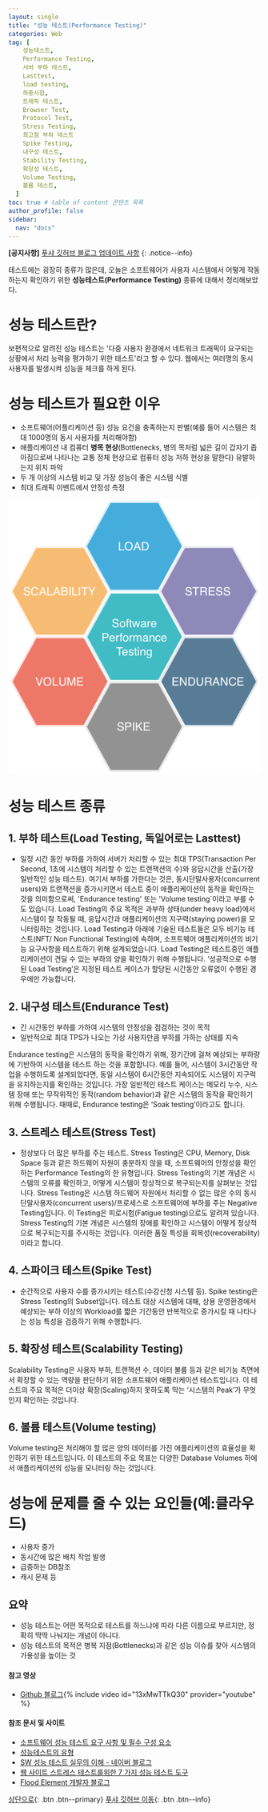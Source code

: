 ```yaml
---
layout: single
title: "성능 테스트(Performance Testing)"
categories: Web
tag: [
    성능테스트,
    Performance Testing,
    서버 부하 테스트,
    Lasttest,
    load testing,
    하중시험,
    트래픽 테스트,
    Browser Test,
    Protocol Test,
    Stress Testing,
    최고점 부하 테스트
    Spike Testing,
    내구성 테스트,
    Stability Testing,
    확장성 테스트,
    Volume Testing,
    볼륨 테스트,
  ]
toc: true # table of content 콘텐츠 목록
author_profile: false
sidebar:
  nav: "docs"
---
```


**[공지사항]** [푸샤 깃허브 블로그 업데이트 사항](https://github.com/de24world/de24world.github.io)
{: .notice--info}

테스트에는 굉장히 종류가 많은데, 오늘은 소프트웨어가 사용자 시스템에서 어떻게 작동하는지 확인하기 위한 **성능테스트(Performance Testing)** 종류에 대해서 정리해보았다.

# 성능 테스트란?

보편적으로 알려진 성능 테스트는 '다중 사용자 환경에서 네트워크 트래픽이 요구되는 상황에서 처리 능력을 평가하기 위한 테스트'라고 할 수 있다. 웹에서는 여러명의 동시 사용자를 발생시켜 성능을 체크를 하게 된다.

# 성능 테스트가 필요한 이우

- 소프트웨어(어플리케이션 등) 성능 요건을 충족하는지 판별(예를 들어 시스템은 최대 1000명의 동시 사용자를 처리해야함)
- 애플리케이션 내 컴퓨터 **병목 현상**(Bottlenecks, 병의 목처럼 넓은 길이 갑자기 좁아짐으로써 나타나는 교통 정체 현상으로 컴퓨터 성능 저하 현상을 말한다) 유발하는지 위치 파악
- 두 개 이상의 시스템 비교 및 가장 성능이 좋은 시스템 식별
- 최대 트래픽 이벤트에서 안정성 측정

<img src="/assets/images/Test/performance_testing.png" />

# 성능 테스트 종류

## 1. 부하 테스트(Load Testing, 독일어로는 Lasttest)

- 일정 시간 동안 부하를 가하여 서버가 처리할 수 있는 최대 TPS(Transaction Per Second, 1초에 시스템이 처리할 수 있는 트랜잭션의 수)와 응답시간을 산출(가장 일반적인 성능 테스트). 여기서 부하를 가한다는 것은, 동시단말사용자(concurrent users)와 트랜잭션을 증가시키면서 테스트 중이 애플리케이션의 동작을 확인하는 것을 의미함으로써, 'Endurance testing' 또는 'Volume testing`이라고 부를 수도 있습니다. Load Testing의 주요 목적은 과부하 상태(under heavy load)에서 시스템이 잘 작동될 때, 응답시간과 애플리케이션의 지구력(staying power)을 모니터링하는 것입니다. Load Testing과 아래에 기술된 테스트들은 모두 비기능 테스트(NFT/ Non Functional Testing)에 속하며, 소프트웨어 애플리케이션의 비기능 요구사항을 테스트하기 위해 설계되었습니다. Load Testing은 테스트중인 애플리케이션이 견딜 수 있는 부하의 양을 확인하기 위해 수행됩니다. ‘성공적으로 수행된 Load Testing’은 지정된 테스트 케이스가 할당된 시간동안 오류없이 수행된 경우에만 가능합니다.

## 2. 내구성 테스트(Endurance Test)

- 긴 시간동안 부하를 가하여 시스템의 안정성을 점검하는 것이 목적
- 일반적으로 최대 TPS가 나오는 가상 사용자만큼 부하를 가하는 상태를 지속

Endurance testing은 시스템의 동작을 확인하기 위해, 장기간에 걸쳐 예상되는 부하량에 기반하여 시스템을 테스트 하는 것을 포함합니다. 예를 들어, 시스템이 3시간동안 작업을 수행하도록 설계되었다면, 동일 시스템이 6시간동안 지속되어도 시스템이 지구력을 유지하는지를 확인하는 것입니다. 가장 일반적인 테스트 케이스는 메모리 누수, 시스템 장애 또는 무작위적인 동작(random behavior)과 같은 시스템의 동작을 확인하기 위해 수행됩니다. 때때로, Endurance testing은 ‘Soak testing’이라고도 합니다.

## 3. 스트레스 테스트(Stress Test)

- 정상보다 더 많은 부하를 주는 테스트. Stress Testing은 CPU, Memory, Disk Space 등과 같은 하드웨어 자원이 충분하지 않을 때, 소프트웨어의 안정성을 확인하는 Performance Testing의 한 유형입니다. Stress Testing의 기본 개념은 시스템의 오류를 확인하고, 어떻게 시스템이 정상적으로 복구되는지를 살펴보는 것입니다. Stress Testing은 시스템 하드웨어 자원에서 처리할 수 없는 많은 수의 동시단말사용자(concurrent users)/프로세스로 소프트웨어에 부하를 주는 Negative Testing입니다. 이 Testing은 피로시험(Fatigue testing)으로도 알려져 있습니다. Stress Testing의 기본 개념은 시스템의 장애를 확인하고 시스템이 어떻게 정상적으로 복구되는지를 주시하는 것입니다. 이러한 품질 특성을 회복성(recoverability)이라고 합니다.

## 4. 스파이크 테스트(Spike Test)

- 순간적으로 사용자 수를 증가시키는 테스트(수강신청 시스템 등). Spike testing은 Stress Testing의 Subset입니다. 테스트 대상 시스템에 대해, 상용 운영환경에서 예상되는 부하 이상의 Workload를 짧은 기간동안 반복적으로 증가시킬 때 나타나는 성능 특성을 검증하기 위해 수행합니다.

## 5. 확장성 테스트(Scalability Testing)

Scalability Testing은 사용자 부하, 트랜잭션 수, 데이터 볼륨 등과 같은 비기능 측면에서 확장할 수 있는 역량을 판단하기 위한 소프트웨어 애플리케이션 테스트입니다. 이 테스트의 주요 목적은 더이상 확장(Scaling)하지 못하도록 막는 ‘시스템의 Peak’가 무엇인지 확인하는 것입니다.

## 6. 볼륨 테스트(Volume testing)

Volume testing은 처리해야 할 많은 양의 데이터를 가진 애플리케이션의 효율성을 확인하기 위한 테스트입니다. 이 테스트의 주요 목표는 다양한 Database Volumes 하에서 애플리케이션의 성능을 모니터링 하는 것입니다.

# 성능에 문제를 줄 수 있는 요인들(예:클라우드)

- 사용자 증가
- 동시간에 많은 배치 작업 발생
- 급증하는 DB참조
- 캐시 문제 등

<div class="notice--success">
<h2>요약</h2>
<ul>
  <li>성능 테스트는 어떤 목적으로 테스트를 하느냐에 따라 다른 이름으로 부르지만, 정확히 딱딱 나눠지는 개념이 아니다. </li>
  <li>성능 테스트의 목적은 병복 지점(Bottlenecks)과 같은 성능 이슈를 찾아 시스템의 가용성을 높이는 것 </li>
</ul>
</div>

#### 참고 영상

- [Github 블로그](https://youtu.be/13xMwTTkQ30){% include video id="13xMwTTkQ30" provider="youtube" %}

#### 참조 문서 및 사이트

- [소프트웨어 성능 테스트 요구 사항 및 필수 구성 요소](https://blog.naver.com/PostView.nhn?blogId=ki630808&logNo=222147614041)
- [성능테스트의 유형](https://softwareqalab.tistory.com/58)
- [SW 성능 테스트 실무의 이해 - 네이버 블로그](https://blog.naver.com/PostView.nhn?blogId=wisestone2007&logNo=222071631718&categoryNo=44&parentCategoryNo=0&viewDate=&currentPage=1&postListTopCurrentPage=1&from=search)
- [웹 사이트 스트레스 테스트를위한 7 가지 성능 테스트 도구](https://www.webhostingsecretrevealed.net/ko/blog/web-tools/load-testing-tools/)
- [Flood Element 개발자 블로그](https://notes.nicolevanderhoeven.com/Fork+My+Brain)

[상단으로](#성능-테스트란?){: .btn .btn--primary}
[푸샤 깃허브 이동](https://github.com/de24world){: .btn .btn--info}
